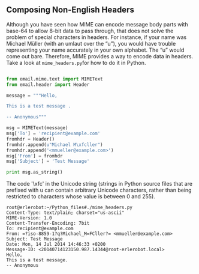 ## Composing Non-English Headers

Although you have seen how MIME can encode message body parts with base-64 to allow 8-bit data to
pass through, that does not solve the problem of special characters in headers. For instance, if your
name was Michael Müller (with an umlaut over the “u”), you would have trouble representing your
name accurately in your own alphabet. The “u” would come out bare.
Therefore, MIME provides a way to encode data in headers. Take a look at `mime_headers.py`for how to
do it in Python.
```python

from email.mime.text import MIMEText
from email.header import Header

message = """Hello,

This is a test message .

-- Anonymous"""

msg = MIMEText(message)
msg['To'] = 'recipient@example.com'
fromhdr = Header()
fromhdr.append(u"Michael M\xfcller")
fromhdr.append('<mmueller@example.com>')
msg['From'] = fromhdr
msg['Subject'] = 'Test Message'

print msg.as_string()
```
The code '\xfc' in the Unicode string (strings in Python source files that are prefixed with u can
contain arbitrary Unicode characters, rather than being restricted to characters whose value is between
0 and 255).
```
root@erlerobot:~/Python_files#./mime_headers.py
Content-Type: text/plain; charset="us-ascii"
MIME-Version: 1.0
Content-Transfer-Encoding: 7bit
To: recipient@example.com
From: =?iso-8859-1?q?Michael_M=FCller?= <mmueller@example.com>
Subject: Test Message
Date: Mon, 14 Jul 2014 14:46:33 +0200
Message-ID: <20140714123150.987.14344@root-erlerobot.local>
Hello,
This is a test message.
-- Anonymous
```
